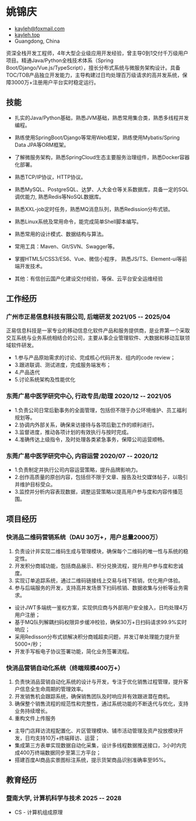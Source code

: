 <!-- The (first) h1 will be used as the <title> of the HTML page -->
# 姚锦庆

<!-- The unordered list immediately after the h1 will be formatted on a single
line. It is intended to be used for contact details -->
- <kayleh@foxmail.com>
- [kayleh.top](http://kayleh.top)
- Guangdong, China

<!-- The paragraph after the h1 and ul and before the first h2 is optional. It
is intended to be used for a short summary. -->
资深全栈开发工程师，4年大型企业级应用开发经验，曾主导0到1交付千万级用户项目。精通Java/Python全栈技术体系（Spring Boot/Django/Vue.js/TypeScript），擅长分布式系统与微服务架构设计。具备TOC/TOB产品独立开发能力，主导构建过日均处理百万级请求的高并发系统，保障3000万+注册用户平台实时稳定运行。

## 技能

- 扎实的Java/Python基础，熟悉JVM基础，熟悉常⽤集合类，熟悉多线程并发编程。

- 熟练使用SpringBoot/Django等常用Web框架，熟练使用Mybatis/Spring Data JPA等ORM框架。

- 了解微服务架构，熟悉SpringCloud生态主要服务治理组件，熟悉Docker容器化部署。

- 熟悉TCP/IP协议，HTTP协议。

- 熟悉MySQL、PostgreSQL、达梦、人大金仓等关系数据库，具备一定的SQL调优能力, 熟悉Redis等NoSQL数据库。

- 熟悉XXL-job定时任务，熟悉MQ消息队列，熟悉Redission分布式锁。

- 熟悉Linux系统及常用命令，能完成简单Shell脚本编写。

- 熟悉常用的设计模式、数据结构与算法。

- 常用工具：Maven、Git/SVN、Swagger等。

- 掌握HTML5/CSS3/ES6、Vue、微信小程序， 熟悉JS/TS、Element-ui等前端开发技术。

- 其他：有信创云国产化建设交付经验，等保、云平台安全运维经验

## 工作经历

<!-- You have to wrap the "left" and "right" half of these headings in spans by
hand -->
### <span>广州市正易信息科技有限公司, 后端研发</span> <span>2021/05 -- 2025/04</span>

正易信息科技是一家专业的移动信息化软件产品和服务提供商，是业界第一个采取交互系统与业务系统相结合的公司，主要从事企业管理软件、大数据和移动互联领域软件研发。

- 1.参与产品原始需求的讨论、完成核心代码开发、组内的code review；
- 3.跟进联调、测试进度，完成服务端发布；
- 4.产品迭代
- 5.讨论系统架构及性能优化

### <span>东莞广易中医学研究中心, 行政专员/助理</span> <span>2020/12 -- 2021/05</span>

- 1.负责公司日常后勤事务的全面管理，包括但不限于办公环境维护、员工福利规划等。
- 2.协调内外部关系，确保来访接待与各项后勤工作的顺利进行。
- 3.监督进度，推动各项计划的有效执行与按时完成。
- 4.准确传达上级指令，及时处理各类紧急事务，保障公司运营顺畅。

### <span>东莞广易中医学研究中心, 内容运营</span> <span>2020/07 -- 2020/12</span>

- 1.负责制定并执行公司内容运营策略，提升品牌影响力。
- 2.创作高质量的原创内容，包括但不限于文章、报告及社交媒体帖子，以吸引并维护目标受众。
- 3.监控并分析内容表现数据，调整运营策略以提高用户参与度和内容传播范围。

## 项目经历

### <span>快消品二维码营销系统（DAU 30万+，用户总量2000万）</span> <span></span>

1. 负责设计并实现二维码生成与管理模块，确保每个二维码的唯一性与系统的稳定性。
2. 开发积分商城功能，包括商品展示、积分兑换流程，提升用户参与度和忠诚度。
3. 实现订单追踪系统，通过二维码链接线上交易与线下核销，优化用户体验。
4. 参与后端服务的开发，支持高并发场景下扫码核销、数据收集与分析等业务需求。

- 设计JWT多端统一鉴权方案，实现供应商与外部用户安全接入，日均处理4万用户注册；
- 基于MQ队列解耦扫码权限异步缓冲校验，确保30万+日扫码请求99.9%实时响应；
- 采用Redisson分布式锁解决积分商城超卖问题，并发订单处理能力提升至5000+/秒；
- 开发手写板电子协议签署功能，简化业务签署流程。

### <span>快消品营销自动化系统（终端规模400万+）</span> <span></span>

1. 负责快消品营销自动化系统的设计与开发，专注于优化销售过程管理，提升客户信息全生命周期的管理效率。
2. 开发销售机会跟踪系统，确保销售团队及时响应并有效跟进潜在商机。
3. 确保整个销售流程的规范性和完整性，通过系统功能的不断迭代与优化，支持业务持续增长。
4. 重构文件上传服务

- 主导门店拜访流程配置化、片区管理模块、铺市活动管理及资产投放模块开发，日均支持10万+终端拜访、运营；
- 集成第三方表单实现数据自动化采集，设计多线程数据推送接口，3小时内完成400万终端数据同步至第三方平台；
- 搭建百度AI商品实景图标注系统，提示货架商品识别准确率至95%。

## 教育经历

### <span>暨南大学, 计算机科学与技术</span> <span>2025 -- 2028</span>

- CS - 计算机组成原理
